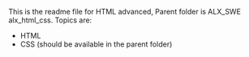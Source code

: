 This is the readme file for HTML advanced, Parent folder is ALX_SWE alx_html_css. Topics are:
- HTML
- CSS (should be available in the parent folder)
